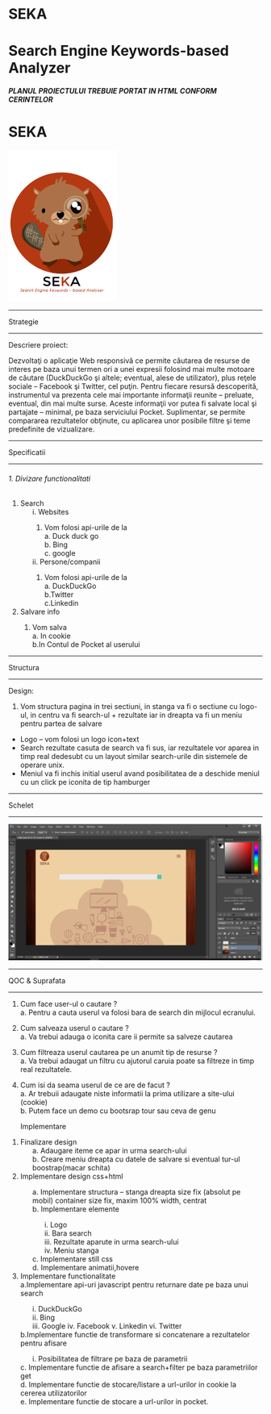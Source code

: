 # SEKA
Search Engine Keywords-based Analyzer
=======
##### PLANUL PROIECTULUI TREBUIE PORTAT IN HTML CONFORM CERINTELOR

# SEKA

<div class="logo">
	<img src="doc/logo.jpg" width=215 height=300 />
</div>


---------------------------------------------------

<p class="strateg">Strategie</p>

---------------------------------------------------

<p class="first-head">
	Descriere proiect:
</p>

Dezvoltaţi o aplicaţie Web responsivă ce permite căutarea de resurse de interes pe baza unui termen ori a unei expresii folosind mai multe motoare de căutare (DuckDuckGo şi altele; eventual, alese de utilizator), plus reţele sociale – Facebook şi Twitter, cel puţin. Pentru fiecare resursă descoperită, instrumentul va prezenta cele mai importante informaţii reunite – preluate, eventual, din mai multe surse. Aceste informaţii vor putea fi salvate local şi partajate – minimal, pe baza serviciului Pocket. Suplimentar, se permite compararea rezultatelor obţinute, cu aplicarea unor posibile filtre şi teme predefinite de vizualizare.


---------------------------------------------------

<p class="strateg">Specificatii</p>

---------------------------------------------------

###### 1.     Divizare functionalitati
<ol>
	<li> Search
	<ol>
		i. Websites
		<ol>
		<li> Vom folosi api-urile de la</li>
			a. Duck duck go
			<br>
			b. Bing
			<br>
			c. google
			<br>
		</ol>
		ii. Persone/companii
			<ol>
				<li>Vom folosi api-urile de la</li>
				a. DuckDuckGo
				<br>
				b.Twitter
				<br>
				c.Linkedin
				<br>
			</ol>
	</ol>
	<li>Salvare info</li>
	<ol>
		<li>Vom salva</li>
		a. In cookie
		<br>
		b.In Contul de Pocket al userului
	</ol>
</ol>

---------------------------------------------------

<p class="strateg">Structura</p>

---------------------------------------------------


<p class="first-head">
	Design:
</p>

1.	Vom structura pagina in trei sectiuni, in stanga va fi o sectiune cu logo-ul, in centru va fi search-ul + rezultate iar in dreapta va fi un meniu pentru partea de salvare
*	Logo – vom folosi un logo icon+text
*	Search rezultate casuta de search va fi sus, iar rezultatele vor aparea in timp real dedesubt cu un layout similar search-urile din sistemele de operare unix.
*	Meniul va fi inchis initial userul avand posibilitatea de a deschide meniul cu un click pe iconita de tip hamburger

---------------------------------------------------

<p class="strateg">Schelet</p>

---------------------------------------------------
![Alt text](doc/3IrE4G.png)

---------------------------------------------------

<p class="strateg">QOC & Suprafata</p>

---------------------------------------------------
1. Cum face user-ul o cautare ?
	<br>
	a. Pentru a cauta userul va folosi bara de search din mijlocul ecranului.
2. Cum salveaza userul o cautare ?
	<br>
	a. Va trebui adauga o iconita care ii permite sa salveze cautarea
3. Cum filtreaza userul cautarea pe un anumit tip de resurse ?
	<br>
	a. Va trebui adaugat un filtru cu ajutorul caruia poate sa filtreze in timp real rezultatele.
4. Cum isi da seama userul de ce are de facut ?
	<br>
	a. Ar trebuii adaugate niste informatii la prima utilizare a site-ului (cookie)
	<br>
	b. Putem face un demo cu bootsrap tour sau ceva de genu

	<p class="first-head">
		Implementare
	</p>



<ol>
	<li> Finalizare design
	<ol>
			a. Adaugare iteme ce apar in urma search-ului
			<br>
			b. Creare meniu dreapta cu datele de salvare si eventual tur-ul boostrap(macar schita)
	</ol>
	<li>Implementare design css+html</li>
	<ol>
		a.	Implementare structura – stanga dreapta size fix (absolut pe mobil) container size fix, maxim 100% width,  centrat
		<br>
		b.	Implementare elemente
		<ol>
			i.	Logo
			<br>
			ii.	Bara search
			<br>
			iii.	Rezultate aparute in urma search-ului
			<br>
			iv.	Meniu stanga
			<br>
		</ol>
		c.	Implementare still css
		<br>
		d.	Implementare animatii,hovere
	</ol>
	<li>Implementare functionalitate</li>
	a.Implementare api-uri javascript pentru returnare date pe baza unui search
		<ol>
			i.	DuckDuckGo
			<br>
			ii. Bing
			<br>
			iii. Google
			iv. Facebook
			v. Linkedin
			vi. Twitter
		</ol>
		b.Implementare functie de transformare si concatenare a rezultatelor pentru afisare
		<ol>
			i. Posibilitatea de filtrare pe baza de parametrii
		</ol>
		c. Implementare functie de afisare a search+filter pe baza parametriilor get
		<br>
		d. Implementare functie de stocare/listare a url-urilor in cookie la cererea utilizatorilor
		<br>
		e. Implementare functie de stocare a url-urilor in pocket.
		<br>
</ol>